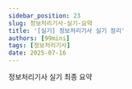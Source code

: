 ```yaml
---
sidebar_position: 23
slug: 정보처리기사-실기-요약
title: '[실기] 정보처리기사 실기 정리'
authors: [99mini]
tags: [정보처리기사]
date: 2025-07-16
---
```


정보처리기사 실기 최종 요약

<!-- truncate -->
